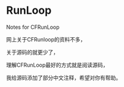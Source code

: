 # RunLoop
Notes for CFRunLoop

网上关于CFRunloop的资料不多，

关于源码的就更少了，

理解CFRunLoop最好的方式就是阅读源码，

我给源码添加了部分中文注释，希望对你有帮助。

